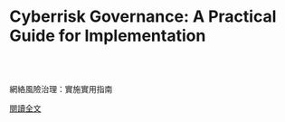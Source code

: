 # Cyberrisk Governance: A Practical Guide for Implementation

<!--more-->
<!--66-->
<br><br/>

網絡風險治理：實施實用指南

[閱讀全文](https://www.isaca.org/resources/news-and-trends/industry-news/2021/cyberrisk-governance-a-practical-guide-for-implementation?cid=edmi_2006150&Appeal=EDMi&sp_rid=MTAyNTczOTkyOTE2S0&sp_mid=33042299&spMailingID=33042299&spUserID=MTAyNTczOTkyOTE2S0&spJobID=1883355011&spReportId=MTg4MzM1NTAxMQS2)


